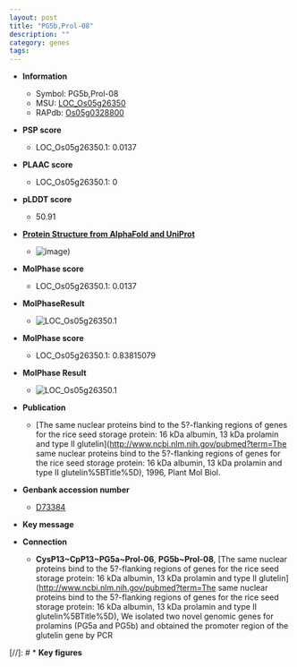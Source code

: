 ```yaml
---
layout: post
title: "PG5b,Prol-08"
description: ""
category: genes
tags: 
---
```


* **Information**  
    + Symbol: PG5b,Prol-08  
    + MSU: [LOC_Os05g26350](http://rice.plantbiology.msu.edu/cgi-bin/ORF_infopage.cgi?orf=LOC_Os05g26350)  
    + RAPdb: [Os05g0328800](http://rapdb.dna.affrc.go.jp/viewer/gbrowse_details/irgsp1?name=Os05g0328800)  

* **PSP score**  
    + LOC_Os05g26350.1: 0.0137 

* **PLAAC score**  
    + LOC_Os05g26350.1: 0 

* **pLDDT score**
    + 50.91

* **[Protein Structure from AlphaFold and UniProt](https://www.uniprot.org/uniprotkb/Q0DJ45/entry#structure)**
    + ![image](https://ricepsp.github.io/images/Q0/AF-Q0DJ45-F1.png))

* **MolPhase score**
    + LOC_Os05g26350.1: 0.0137

* **MolPhaseResult**
    + ![LOC_Os05g26350.1](https://ricepsp.github.io/pictures/LOC_Os05g/LOC_Os05g26350.1.png)

* **MolPhase score**
    + LOC_Os05g26350.1: 0.83815079

* **MolPhase Result**
    + ![LOC_Os05g26350.1](https://304243504.github.io/Pictures/LOC_Os05g/LOC_Os05g26350.1.png)

* **Publication**  
    + [The same nuclear proteins bind to the 5?-flanking regions of genes for the rice seed storage protein: 16 kDa albumin, 13 kDa prolamin and type II glutelin](http://www.ncbi.nlm.nih.gov/pubmed?term=The same nuclear proteins bind to the 5?-flanking regions of genes for the rice seed storage protein: 16 kDa albumin, 13 kDa prolamin and type II glutelin%5BTitle%5D), 1996, Plant Mol Biol.

* **Genbank accession number**  
    + [D73384](http://www.ncbi.nlm.nih.gov/nuccore/D73384)

* **Key message**  

* **Connection**  
    + __CysP13~CpP13~PG5a~Prol-06__, __PG5b~Prol-08__, [The same nuclear proteins bind to the 5?-flanking regions of genes for the rice seed storage protein: 16 kDa albumin, 13 kDa prolamin and type II glutelin](http://www.ncbi.nlm.nih.gov/pubmed?term=The same nuclear proteins bind to the 5?-flanking regions of genes for the rice seed storage protein: 16 kDa albumin, 13 kDa prolamin and type II glutelin%5BTitle%5D), We isolated two novel genomic genes for prolamins (PG5a and PG5b) and obtained the promoter region of the glutelin gene by PCR

[//]: # * **Key figures**  



